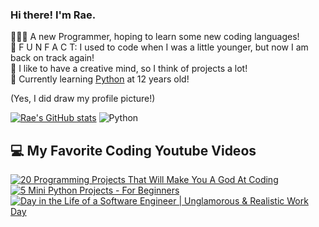 ### Hi there! I'm Rae.

👩🏽‍💻 A new Programmer, hoping to learn some new coding languages!<br/>
🥳 F U N F A C T: I used to code when I was a little younger, but now I am back on track again!<br/>
🎨 I like to have a creative mind, so I think of projects a lot!<br/>
💭 Currently learning [Python](https://www.python.org/) at 12 years old!<br/>

(Yes, I did draw my profile picture!)

[![Rae's GitHub stats](https://github-readme-stats.vercel.app/api?username=SillyRae&show_icons=true&theme=dracula)](https://github.com/anuraghazra/github-readme-stats)
![Python](https://img.shields.io/badge/python-3670A0?style=for-the-badge&logo=python&logoColor=ffdd54)

## 💻 My Favorite Coding Youtube Videos

[![20 Programming Projects That Will Make You A God At Coding](https://ytcards.demolab.com/?id=jTJvyKZDFsY&title=20+Programming+Projects+That+Will+Make+You+A+God+At+Coding&lang=en&timestamp=1716436800&background_color=%230d1117&title_color=%23ffffff&stats_color=%23dedede&max_title_lines=2&width=250&border_radius=5&duration=436 "20 Programming Projects That Will Make You A God At Coding")](https://youtu.be/jTJvyKZDFsY?si=WdiUAa28WRaPhnyA)
[![5 Mini Python Projects - For Beginners](https://ytcards.demolab.com/?id=DLn3jOsNRVE&title=5+Mini+Python+Projects+-+For+Beginners&lang=en&timestamp=1623297600&background_color=%230d1117&title_color=%23ffffff&stats_color=%23dedede&max_title_lines=2&width=250&border_radius=5&duration=436 "5 Mini Python Projects - For Beginners")](https://youtu.be/DLn3jOsNRVE?si=YEG3jUulsdmbeoYm)
[![Day in the Life of a Software Engineer | Unglamorous & Realistic Work Day](https://ytcards.demolab.com/?id=M8H2AsTaE4E&title=Day+in+the+Life+of+a+Software+Engineer+|+Unglamorous+&+Realistic+Work+Day&lang=en&timestamp=1698638400&background_color=%230d1117&title_color=%23ffffff&stats_color=%23dedede&max_title_lines=2&width=250&border_radius=5&duration=436 "Day in the Life of a Software Engineer | Unglamorous & Realistic Work Day")](https://youtu.be/M8H2AsTaE4E?si=Y5TcYsYjzyBYFjeE)
